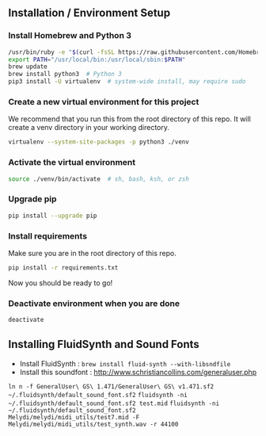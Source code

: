 ## Installation / Environment Setup

### Install Homebrew and Python 3
```sh
/usr/bin/ruby -e "$(curl -fsSL https://raw.githubusercontent.com/Homebrew/install/master/install)"
export PATH="/usr/local/bin:/usr/local/sbin:$PATH"
brew update
brew install python3  # Python 3
pip3 install -U virtualenv  # system-wide install, may require sudo
```

### Create a new virtual environment for this project
We recommend that you run this from the root directory of this repo.
It will create a venv directory in your working directory.
```sh
virtualenv --system-site-packages -p python3 ./venv
```

### Activate the virtual environment
```sh
source ./venv/bin/activate  # sh, bash, ksh, or zsh
```

### Upgrade pip
```sh
pip install --upgrade pip
```

### Install requirements
Make sure you are in the root directory of this repo.
```sh
pip install -r requirements.txt
```
Now you should be ready to go!

### Deactivate environment when you are done
```sh
deactivate
```


## Installing FluidSynth and Sound Fonts

* Install FluidSynth : `brew install fluid-synth --with-libsndfile`
* Install this soundfont : http://www.schristiancollins.com/generaluser.php

`ln n -f GeneralUser\ GS\ 1.471/GeneralUser\ GS\ v1.471.sf2 ~/.fluidsynth/default_sound_font.sf2`
`fluidsynth -ni ~/.fluidsynth/default_sound_font.sf2 test.mid`
`fluidsynth -ni ~/.fluidsynth/default_sound_font.sf2  Melydi/melydi/midi_utils/test7.mid -F Melydi/melydi/midi_utils/test_synth.wav -r 44100`
